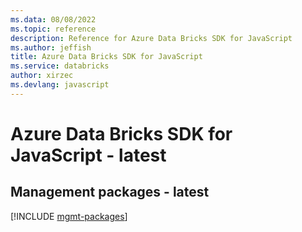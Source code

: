 ```yaml
---
ms.data: 08/08/2022
ms.topic: reference
description: Reference for Azure Data Bricks SDK for JavaScript
ms.author: jeffish
title: Azure Data Bricks SDK for JavaScript
ms.service: databricks
author: xirzec
ms.devlang: javascript
---
```

# Azure Data Bricks SDK for JavaScript - latest

## Management packages - latest
[!INCLUDE [mgmt-packages](data-bricks-mgmt-index.md)]
